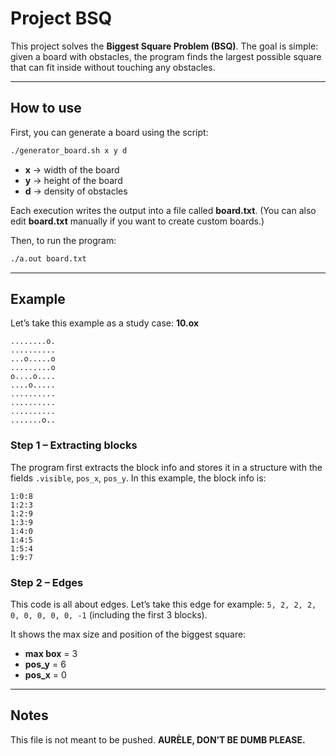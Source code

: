 # Project BSQ

This project solves the **Biggest Square Problem (BSQ)**.
The goal is simple: given a board with obstacles, the program finds the largest possible square that can fit inside without touching any obstacles.

---

## How to use

First, you can generate a board using the script:

```bash
./generator_board.sh x y d
```

- **x** → width of the board
- **y** → height of the board
- **d** → density of obstacles

Each execution writes the output into a file called **board.txt**.
(You can also edit **board.txt** manually if you want to create custom boards.)

Then, to run the program:

```bash
./a.out board.txt
```

---

## Example

Let’s take this example as a study case: **10.ox**

```
........o.
..........
...o.....o
.........o
o....o....
....o.....
..........
..........
..........
.......o..
```

### Step 1 – Extracting blocks
The program first extracts the block info and stores it in a structure with the fields `.visible`, `pos_x`, `pos_y`.
In this example, the block info is:

```
1:0:8
1:2:3
1:2:9
1:3:9
1:4:0
1:4:5
1:5:4
1:9:7
```

### Step 2 – Edges
This code is all about edges.
Let’s take this edge for example: `5, 2, 2, 2, 0, 0, 0, 0, 0, -1` (including the first 3 blocks).

It shows the max size and position of the biggest square:
- **max box** = 3
- **pos_y** = 6
- **pos_x** = 0

---

## Notes

This file is not meant to be pushed.
**AURÈLE, DON’T BE DUMB PLEASE.** 